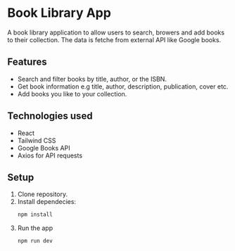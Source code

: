 # Book Library App

A book library application to allow users to search, browers and add books to their collection. The data is fetche from external API like Google books.

## Features
- Search and filter books by title, author, or the ISBN.
- Get book information e.g title, author, description, publication, cover etc.
- Add books you like to your collection.

## Technologies used
- React
- Tailwind CSS
- Google Books API
- Axios for API requests

## Setup
1. Clone repository.
2. Install dependecies:
   ```bash 
   npm install
   ```
3. Run the app
   ```bash
   npm run dev
   ```
